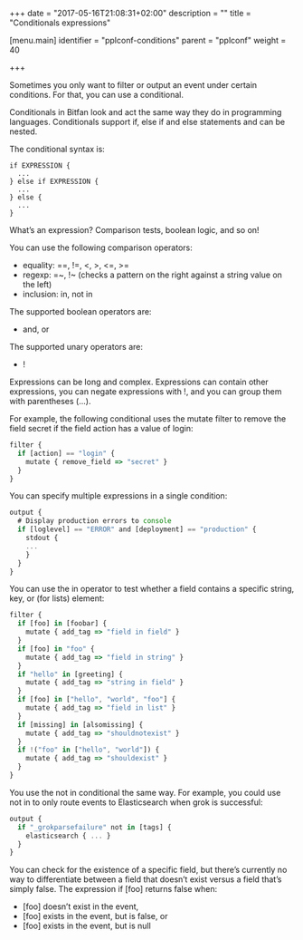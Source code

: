 +++
date = "2017-05-16T21:08:31+02:00"
description = ""
title = "Conditionals expressions"

[menu.main]
identifier = "pplconf-conditions"
parent = "pplconf"
weight = 40

+++

Sometimes you only want to filter or output an event under certain conditions. For that, you can use a conditional.

Conditionals in Bitfan look and act the same way they do in programming languages. Conditionals support if, else if and else statements and can be nested.

The conditional syntax is:
```
if EXPRESSION {
  ...
} else if EXPRESSION {
  ...
} else {
  ...
}
```

What’s an expression? Comparison tests, boolean logic, and so on!

You can use the following comparison operators:

* equality: ==, !=, <, >, <=, >=
* regexp: =~, !~ (checks a pattern on the right against a string value on the left)
* inclusion: in, not in

The supported boolean operators are:

* and, or

The supported unary operators are:

* !

Expressions can be long and complex. Expressions can contain other expressions, you can negate expressions with !, and you can group them with parentheses (...).

For example, the following conditional uses the mutate filter to remove the field secret if the field action has a value of login:

```js
filter {
  if [action] == "login" {
    mutate { remove_field => "secret" }
  }
}
```

You can specify multiple expressions in a single condition:

```js
output {
  # Display production errors to console
  if [loglevel] == "ERROR" and [deployment] == "production" {
    stdout {
    ...
    }
  }
}
```

You can use the in operator to test whether a field contains a specific string, key, or (for lists) element:

```js
filter {
  if [foo] in [foobar] {
    mutate { add_tag => "field in field" }
  }
  if [foo] in "foo" {
    mutate { add_tag => "field in string" }
  }
  if "hello" in [greeting] {
    mutate { add_tag => "string in field" }
  }
  if [foo] in ["hello", "world", "foo"] {
    mutate { add_tag => "field in list" }
  }
  if [missing] in [alsomissing] {
    mutate { add_tag => "shouldnotexist" }
  }
  if !("foo" in ["hello", "world"]) {
    mutate { add_tag => "shouldexist" }
  }
}
```

You use the not in conditional the same way. For example, you could use not in to only route events to Elasticsearch when grok is successful:

```js
output {
  if "_grokparsefailure" not in [tags] {
    elasticsearch { ... }
  }
}
```

You can check for the existence of a specific field, but there’s currently no way to differentiate between a field that doesn’t exist versus a field that’s simply false. The expression if [foo] returns false when:

* [foo] doesn’t exist in the event,
* [foo] exists in the event, but is false, or
* [foo] exists in the event, but is null



